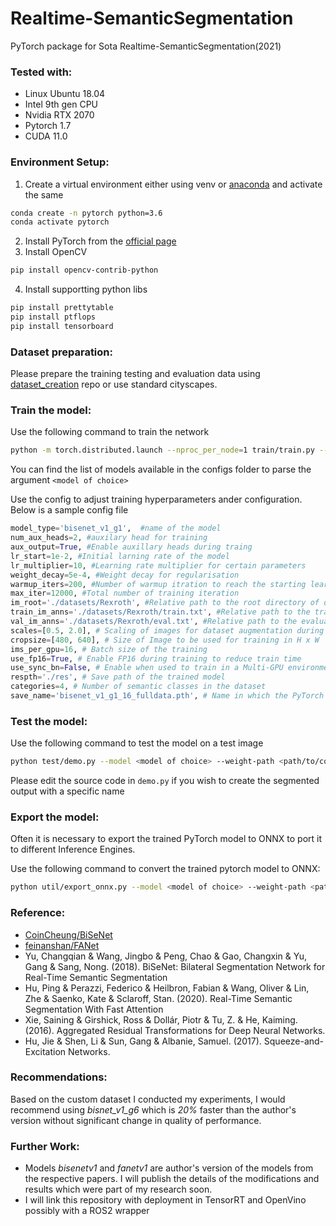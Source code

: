 # Realtime-SemanticSegmentation
PyTorch package for Sota Realtime-SemanticSegmentation(2021)
### Tested with:
* Linux Ubuntu 18.04
* Intel 9th gen CPU
* Nvidia RTX 2070
* Pytorch 1.7
* CUDA 11.0

### Environment Setup:
1. Create a virtual environment either using venv or [anaconda](https://docs.anaconda.com/anaconda/install/index.html) and activate the same
```bash   
conda create -n pytorch python=3.6
conda activate pytorch
```
2. Install PyTorch from the [official page](https://pytorch.org/) 
3. Install OpenCV
```bash   
pip install opencv-contrib-python
```
4. Install supportting python libs
```bash   
pip install prettytable
pip install ptflops
pip install tensorboard
```

### Dataset preparation:
Please prepare the training testing and evaluation data using [dataset_creation](https://github.com/Eashwar93/Datasetcreator) repo or use standard cityscapes. 



### Train the model:
Use the following command to train the network
```bash
python -m torch.distributed.launch --nproc_per_node=1 train/train.py --model <model of choice>
```
You can find the list of models available in the configs folder to parse the argument ```<model of choice>```

Use the config to adjust training hyperparameters ander configuration. Below is a sample config file
```python
model_type='bisenet_v1_g1',  #name of the model
num_aux_heads=2, #auxilary head for training
aux_output=True, #Enable auxillary heads during traing
lr_start=1e-2, #Initial larning rate of the model
lr_multiplier=10, #Learning rate multiplier for certain parameters
weight_decay=5e-4, #Weight decay for regularisation
warmup_iters=200, #Number of warmup itration to reach the starting learning rate
max_iter=12000, #Total number of training iteration
im_root='./datasets/Rexroth', #Relative path to the root directory of dataset
train_im_anns='./datasets/Rexroth/train.txt', #Relative path to the train data annotation file from dataset_creation repo 
val_im_anns='./datasets/Rexroth/eval.txt', #Relative path to the evaluation data annotation file from dataset_creation repo
scales=[0.5, 2.0], # Scaling of images for dataset augmentation during training
cropsize=[480, 640], # Size of Image to be used for training in H x W 
ims_per_gpu=16, # Batch size of the training
use_fp16=True, # Enable FP16 during training to reduce train time
use_sync_bn=False, # Enable when used to train in a Multi-GPU environment
respth='./res', # Save path of the trained model
categories=4, # Number of semantic classes in the dataset
save_name='bisenet_v1_g1_16_fulldata.pth', # Name in which the PyTorch model will be saved in Save path
```

### Test the model:
Use the following command to test the model on a test image
```bash
python test/demo.py --model <model of choice> --weight-path <path/to/coressponding/.pth file> --img-path <path/to/test/image>
```
Please edit the source code in ```demo.py``` if you wish to create the segmented output with a specific name

### Export the model:
Often it is necessary to export the trained PyTorch model to ONNX to port it to different Inference Engines.

Use the following command to convert the trained pytorch model to ONNX:
```bash
python util/export_onnx.py --model <model of choice> --weight-path <path/to/coressponding/.pth file> --outpath <path/to/output/icluding/filename.onnx>
```

### Reference:
* [CoinCheung/BiSeNet](https://github.com/CoinCheung/BiSeNet)
* [feinanshan/FANet](https://github.com/feinanshan/FANet)
* Yu, Changqian & Wang, Jingbo & Peng, Chao & Gao, Changxin & Yu, Gang & Sang, Nong. (2018). BiSeNet: Bilateral Segmentation Network for Real-Time Semantic Segmentation
* Hu, Ping & Perazzi, Federico & Heilbron, Fabian & Wang, Oliver & Lin, Zhe & Saenko, Kate & Sclaroff, Stan. (2020). Real-Time Semantic Segmentation With Fast Attention
* Xie, Saining & Girshick, Ross & Dollár, Piotr & Tu, Z. & He, Kaiming. (2016). Aggregated Residual Transformations for Deep Neural Networks. 
* Hu, Jie & Shen, Li & Sun, Gang & Albanie, Samuel. (2017). Squeeze-and-Excitation Networks. 


### Recommendations:
Based on the custom dataset I conducted my experiments, I would recommend using _bisnet_v1_g6_ which is _20%_ faster than the author's version without significant change in quality of performance.


### Further Work:
* Models _bisenetv1_ and _fanetv1_ are author's version of the models from the respective papers. I will publish the details of the modifications and results which were part of my research soon.
* I will link this repository with deployment in TensorRT and OpenVino possibly with a ROS2 wrapper
